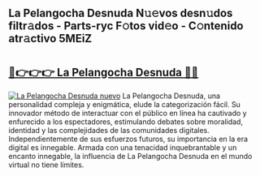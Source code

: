## La Pelangocha Desnuda N𝚞𝚎vos desn𝚞dos filtr𝚊dos - Parts-ryc F𝚘tos vid𝚎o - C𝚘ntenido atr𝚊ctivo 5MEiZ

# <h2><a href="http://mb2wgz.tromn.icu/?c=La+Pelangocha+Desnuda">🔗👉👉👉 La Pelangocha Desnuda 🔗🔗</a></h2>

[![La Pelangocha Desnuda nuevo](https://i.imgur.com/pEAQMta.gif)](http://mb2wgz.tromn.icu/?c=La+Pelangocha+Desnuda)
La Pelangocha Desnuda, una personalidad compleja y enigmática, elude la categorización fácil. Su innovador método de interactuar con el público en línea ha cautivado y enfurecido a los espectadores, estimulando debates sobre moralidad, identidad y las complejidades de las comunidades digitales. Independientemente de sus esfuerzos futuros, su importancia en la era digital es innegable. Armada con una tenacidad inquebrantable y un encanto innegable, la influencia de La Pelangocha Desnuda en el mundo virtual no tiene límites.
